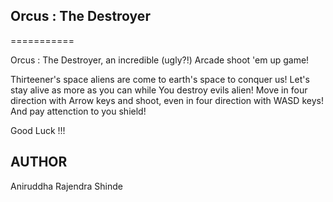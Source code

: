 ## Orcus : The Destroyer
===========

Orcus : The Destroyer, an incredible (ugly?!) Arcade shoot 'em up game!

Thirteener's space aliens are come to earth's space to conquer us!
Let's stay alive as more as you can while You destroy evils alien!
Move in four direction with Arrow keys and shoot, even in four direction with WASD keys!
And pay attenction to you shield! 

Good Luck !!!

## AUTHOR
Aniruddha Rajendra Shinde 
